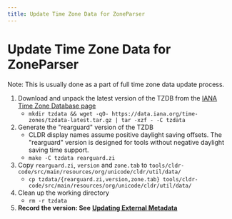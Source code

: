 ```yaml
---
title: Update Time Zone Data for ZoneParser
---
```


# Update Time Zone Data for ZoneParser

Note: This is usually done as a part of full time zone data update process.

1. Download and unpack the latest version of the TZDB from the [IANA Time Zone Database page](https://www.iana.org/time-zones)
    - `mkdir tzdata && wget -qO- https://data.iana.org/time-zones/tzdata-latest.tar.gz | tar -xzf - -C tzdata`
2. Generate the "rearguard" version of the TZDB
    - CLDR display names assume positive daylight saving offsets. The "rearguard" version is designed for tools without negative daylight saving time support.
    - `make -C tzdata rearguard.zi`
3. Copy `rearguard.zi`, `version` and `zone.tab` to `tools/cldr-code/src/main/resources/org/unicode/cldr/util/data/`
    - `cp tzdata/{rearguard.zi,version,zone.tab} tools/cldr-code/src/main/resources/org/unicode/cldr/util/data/`
4. Clean up the working directory
    - `rm -r tzdata`
5. **Record the version: See** [**Updating External Metadata**](/development/updating-codes/external-version-metadata)
